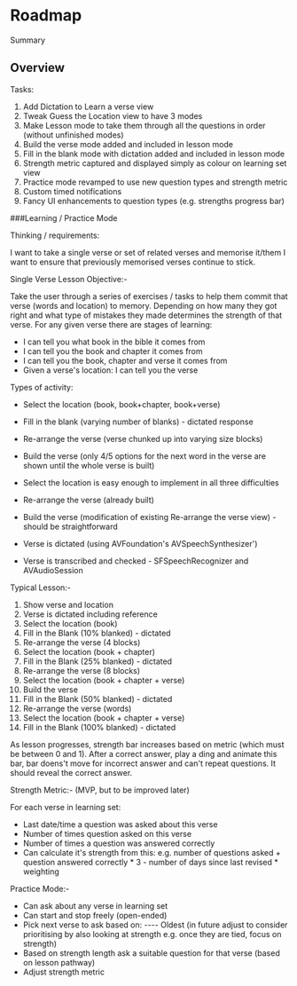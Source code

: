 # Roadmap

<!--@START_MENU_TOKEN@-->Summary<!--@END_MENU_TOKEN@-->

## Overview

Tasks:
1. Add Dictation to Learn a verse view 
2. Tweak Guess the Location view to have 3 modes
3. Make Lesson mode to take them through all the questions in order (without unfinished modes)
4. Build the verse mode added and included in lesson mode
5. Fill in the blank mode with dictation added and included in lesson mode
6. Strength metric captured and displayed simply as colour on learning set view
7. Practice mode revamped to use new question types and strength metric
8. Custom timed notifications
9. Fancy UI enhancements to question types (e.g. strengths progress bar)

###Learning / Practice Mode

Thinking / requirements:

I want to take a single verse or set of related verses and memorise it/them
I want to ensure that previously memorised verses continue to stick.

Single Verse Lesson Objective:-

Take the user through a series of exercises / tasks to help them commit that verse (words and location) to memory.
Depending on how many they got right and what type of mistakes they made determines the strength of that verse.
For any given verse there are stages of learning:
- I can tell you what book in the bible it comes from
- I can tell you the book and chapter it comes from
- I can tell you the book, chapter and verse it comes from
- Given a verse's location: I can tell you the verse 

Types of activity:
- Select the location (book, book+chapter, book+verse)
- Fill in the blank (varying number of blanks) - dictated response
- Re-arrange the verse (verse chunked up into varying size blocks)
- Build the verse (only 4/5 options for the next word in the verse are shown until the whole verse is built)


- Select the location is easy enough to implement in all three difficulties
- Re-arrange the verse (already built)
- Build the verse (modification of existing Re-arrange the verse view) - should be straightforward
- Verse is dictated (using AVFoundation's AVSpeechSynthesizer')
- Verse is transcribed and checked - SFSpeechRecognizer and AVAudioSession

Typical Lesson:-

1. Show verse and location
2. Verse is dictated including reference
3. Select the location (book)
4. Fill in the Blank (10% blanked) - dictated
5. Re-arrange the verse (4 blocks)
6. Select the location (book + chapter)
7. Fill in the Blank (25% blanked) - dictated
8. Re-arrange the verse (8 blocks)
9. Select the location (book + chapter + verse)
10. Build the verse
11. Fill in the Blank (50% blanked) - dictated
12. Re-arrange the verse (words)
13. Select the location (book + chapter + verse)
14. Fill in the Blank (100% blanked) - dictated

As lesson progresses, strength bar increases based on metric (which must be between 0 and 1). After a correct answer, play a ding and animate this bar, bar doens't move for incorrect answer and can't repeat questions. It should reveal the correct answer.

Strength Metric:- (MVP, but to be improved later)

For each verse in learning set:

- Last date/time a question was asked about this verse
- Number of times question asked on this verse
- Number of times a question was answered correctly
- Can calculate it's strength from this: e.g. number of questions asked + question answered correctly * 3 - number of days since last revised * weighting

Practice Mode:-

- Can ask about any verse in learning set
- Can start and stop freely (open-ended)
- Pick next verse to ask based on:
---- Oldest (in future adjust to consider prioritising by also looking at strength e.g. once they are tied, focus on strength)
- Based on strength length ask a suitable question for that verse (based on lesson pathway)
- Adjust strength metric

